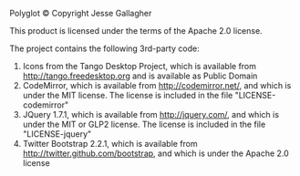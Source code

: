 Polyglot
© Copyright Jesse Gallagher

This product is licensed under the terms of the Apache 2.0 license.

The project contains the following 3rd-party code:

1. Icons from the Tango Desktop Project, which is available from http://tango.freedesktop.org and is available as Public Domain
2. CodeMirror, which is available from http://codemirror.net/, and which is under the MIT license. The license is included in the file "LICENSE-codemirror"
3. JQuery 1.7.1, which is available from http://jquery.com/, and which is under the MIT or GLP2 license. The license is included in the file "LICENSE-jquery"
4. Twitter Bootstrap 2.2.1, which is available from http://twitter.github.com/bootstrap, and which is under the Apache 2.0 license
